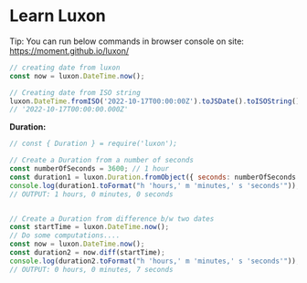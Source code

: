 # Learn Luxon

Tip: You can run below commands in browser console on site: https://moment.github.io/luxon/

```js
// creating date from luxon
const now = luxon.DateTime.now();
```

```js
// Creating date from ISO string
luxon.DateTime.fromISO('2022-10-17T00:00:00Z').toJSDate().toISOString()
// '2022-10-17T00:00:00.000Z'
```

**Duration:**

```js
// const { Duration } = require('luxon');

// Create a Duration from a number of seconds
const numberOfSeconds = 3600; // 1 hour
const duration1 = luxon.Duration.fromObject({ seconds: numberOfSeconds });
console.log(duration1.toFormat("h 'hours,' m 'minutes,' s 'seconds'"));
// OUTPUT: 1 hours, 0 minutes, 0 seconds


// Create a Duration from difference b/w two dates
const startTime = luxon.DateTime.now();
// Do some computations....
const now = luxon.DateTime.now();
const duration2 = now.diff(startTime);
console.log(duration2.toFormat("h 'hours,' m 'minutes,' s 'seconds'"));
// OUTPUT: 0 hours, 0 minutes, 7 seconds
```

